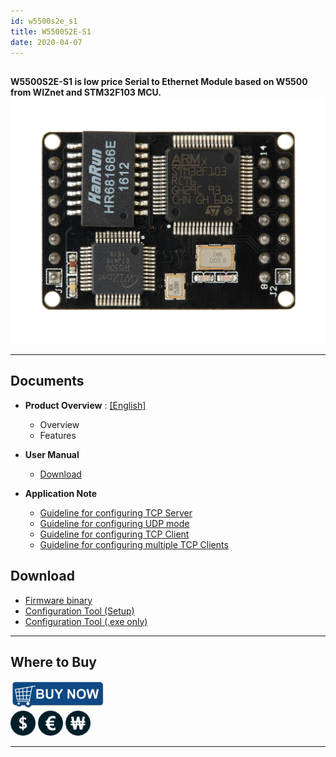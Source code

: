 ```yaml
---
id: w5500s2e_s1
title: W5500S2E-S1
date: 2020-04-07
---
```


##

**W5500S2E-S1 is low price Serial to Ethernet Module based on W5500 from
WIZnet and STM32F103 MCU.**
![](/img/products/w5500s2e-z1/500k_w5500s2e_s1.jpg)

-----

## Documents

  - **Product Overview** :
    [[English]](Overview-[EN]) 
      - Overview
      - Features



  - **User Manual**
      - [Download](https://www.wizse.com/w5500s2e/#)



  - **Application Note**
      - <a href="/img/products/w5500s2e-z1/guideline_for_configure_the_s2e_as_tcp_server_by_mcu_v1.1.zip" target="_blank">Guideline for configuring TCP Server</a>
      - <a href="/img/products/w5500s2e-z1/guideline_for_configuring_the_s2e_into_udp_mode_by_mcu_v1.1.zip" target="_blank">Guideline for configuring UDP mode</a>
      - <a href="/img/products/w5500s2e-z1/guideline_for_configure_the_s2e_as_tcp_client_by_mcu_v1.1.zip" target="_blank">Guideline for configuring TCP Client</a>
      - <a href="/img/products/w5500s2e-z1/guideline_for_configuring_the_s2e_as_multiple_tcp_clients_by_mcu_v1.0_.pdf" target="_blank">Guideline for configuring multiple TCP Clients</a>

## Download

  - <a href="/img/products/w5500s2e-z1/w5500s2e-s1_app_v2.2.zip" target="_blank">Firmware binary</a>
  - <a href="/img/products/w5500s2e-z1/wizs2e_configtool_v1.0.1.3_setup.zip" target="_blank">Configuration Tool (Setup)</a>
  - <a href="/img/products/w5500s2e-z1/wizs2e_configtool_v1.0.1.3.zip" target="_blank">Configuration Tool (.exe only)</a>
    
-----

## Where to Buy

![WIZnet Online Shop](/img/osh/wizarduino_m0_eth/buynow.png)  
[![WIZnetUS Online Shop, USA](/img/products/w5500/w5500_evb/icons/dollar.png)](http://www.shopwiznet.com/)
[![WIZnetEU Online Shop, Germany](/img/products/w5500/w5500_evb/icons/european-euro.png)](http://shop.wiznet.eu/)
[![WIZnetKorea Online Shop, Korea](/img/products/w5500/w5500_evb/icons/won.png)](http://shop.wiznet.co.kr/)

-----
